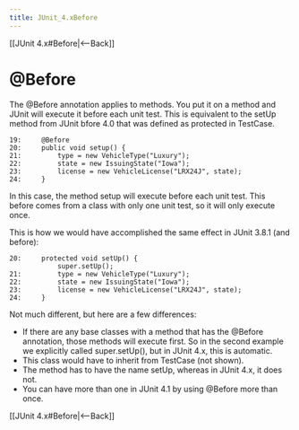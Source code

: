 ```yaml
---
title: JUnit_4.xBefore
---
```

[[JUnit 4.x#Before|<--Back]]

# @Before
The @Before annotation applies to methods. You put it on a method and JUnit will execute it before each unit test. This is equivalent to the setUp method from JUnit bfore 4.0 that was defined as protected in TestCase.

```
19:     @Before
20:     public void setup() {
21:         type = new VehicleType("Luxury");
22:         state = new IssuingState("Iowa");
23:         license = new VehicleLicense("LRX24J", state);
24:     }
```
In this case, the method setup will execute before each unit test. This before comes from a class with only one unit test, so it will only execute once.

This is how we would have accomplished the same effect in JUnit 3.8.1 (and before):
```
20:     protected void setUp() {
            super.setUp();
21:         type = new VehicleType("Luxury");
22:         state = new IssuingState("Iowa");
23:         license = new VehicleLicense("LRX24J", state);
24:     }
```

Not much different, but here are a few differences:
* If there are any base classes with a method that has the @Before annotation, those methods will execute first. So in the second example we explicitly called super.setUp(), but in JUnit 4.x, this is automatic.
* This class would have to inherit from TestCase (not shown).
* The method has to have the name setUp, whereas in JUnit 4.x, it does not.
* You can have more than one in JUnit 4.1 by using @Before more than once.

[[JUnit 4.x#Before|<--Back]]